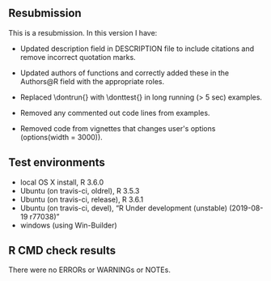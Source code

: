 ## Resubmission
This is a resubmission. In this version I have:

* Updated description field in DESCRIPTION file to include citations
  and remove incorrect quotation marks. 

* Updated authors of functions and correctly added these in the 
  Authors@R field with the appropriate roles.
  
* Replaced \dontrun{} with \donttest{} in long running (> 5 sec)
  examples.
  
* Removed any commented out code lines from examples.

* Removed code from vignettes that changes user's options
  (options(width = 3000)).

Test environments
-----------------

-   local OS X install, R 3.6.0
-   Ubuntu (on travis-ci, oldrel), R 3.5.3
-   Ubuntu (on travis-ci, release), R 3.6.1
-   Ubuntu (on travis-ci, devel), “R Under development (unstable)
    (2019-08-19 r77038)”
-   windows (using Win-Builder)

R CMD check results
-------------------

There were no ERRORs or WARNINGs or NOTEs.
